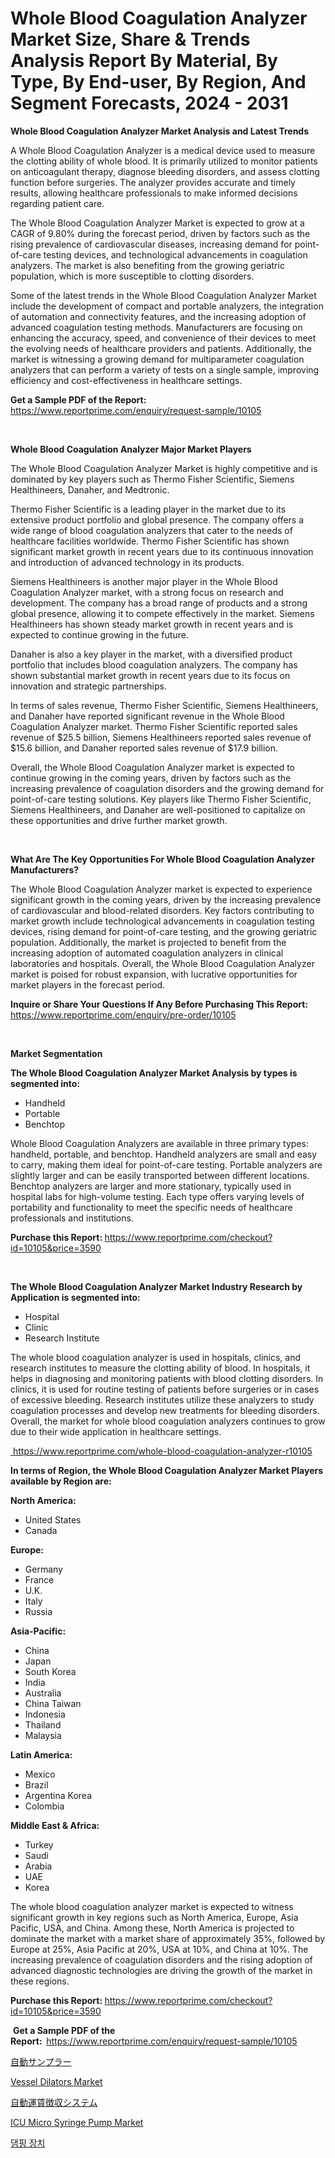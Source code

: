 <p><h1>Whole Blood Coagulation Analyzer Market Size, Share & Trends Analysis Report By Material, By Type, By End-user, By Region, And Segment Forecasts, 2024 - 2031</h1></p><p><strong>Whole Blood Coagulation Analyzer Market Analysis and Latest Trends</strong></p>
<p><p>A Whole Blood Coagulation Analyzer is a medical device used to measure the clotting ability of whole blood. It is primarily utilized to monitor patients on anticoagulant therapy, diagnose bleeding disorders, and assess clotting function before surgeries. The analyzer provides accurate and timely results, allowing healthcare professionals to make informed decisions regarding patient care.</p><p>The Whole Blood Coagulation Analyzer Market is expected to grow at a CAGR of 9.80% during the forecast period, driven by factors such as the rising prevalence of cardiovascular diseases, increasing demand for point-of-care testing devices, and technological advancements in coagulation analyzers. The market is also benefiting from the growing geriatric population, which is more susceptible to clotting disorders.</p><p>Some of the latest trends in the Whole Blood Coagulation Analyzer Market include the development of compact and portable analyzers, the integration of automation and connectivity features, and the increasing adoption of advanced coagulation testing methods. Manufacturers are focusing on enhancing the accuracy, speed, and convenience of their devices to meet the evolving needs of healthcare providers and patients. Additionally, the market is witnessing a growing demand for multiparameter coagulation analyzers that can perform a variety of tests on a single sample, improving efficiency and cost-effectiveness in healthcare settings.</p></p>
<p><strong>Get a Sample PDF of the Report:&nbsp;</strong> <a href="https://www.reportprime.com/enquiry/request-sample/10105">https://www.reportprime.com/enquiry/request-sample/10105</a></p>
<p>&nbsp;</p>
<p><strong>Whole Blood Coagulation Analyzer Major Market Players</strong></p>
<p><p>The Whole Blood Coagulation Analyzer Market is highly competitive and is dominated by key players such as Thermo Fisher Scientific, Siemens Healthineers, Danaher, and Medtronic. </p><p>Thermo Fisher Scientific is a leading player in the market due to its extensive product portfolio and global presence. The company offers a wide range of blood coagulation analyzers that cater to the needs of healthcare facilities worldwide. Thermo Fisher Scientific has shown significant market growth in recent years due to its continuous innovation and introduction of advanced technology in its products.</p><p>Siemens Healthineers is another major player in the Whole Blood Coagulation Analyzer market, with a strong focus on research and development. The company has a broad range of products and a strong global presence, allowing it to compete effectively in the market. Siemens Healthineers has shown steady market growth in recent years and is expected to continue growing in the future.</p><p>Danaher is also a key player in the market, with a diversified product portfolio that includes blood coagulation analyzers. The company has shown substantial market growth in recent years due to its focus on innovation and strategic partnerships.</p><p>In terms of sales revenue, Thermo Fisher Scientific, Siemens Healthineers, and Danaher have reported significant revenue in the Whole Blood Coagulation Analyzer market. Thermo Fisher Scientific reported sales revenue of $25.5 billion, Siemens Healthineers reported sales revenue of $15.6 billion, and Danaher reported sales revenue of $17.9 billion.</p><p>Overall, the Whole Blood Coagulation Analyzer market is expected to continue growing in the coming years, driven by factors such as the increasing prevalence of coagulation disorders and the growing demand for point-of-care testing solutions. Key players like Thermo Fisher Scientific, Siemens Healthineers, and Danaher are well-positioned to capitalize on these opportunities and drive further market growth.</p></p>
<p>&nbsp;</p>
<p><strong>What Are The Key Opportunities For Whole Blood Coagulation Analyzer Manufacturers?</strong></p>
<p><p>The Whole Blood Coagulation Analyzer market is expected to experience significant growth in the coming years, driven by the increasing prevalence of cardiovascular and blood-related disorders. Key factors contributing to market growth include technological advancements in coagulation testing devices, rising demand for point-of-care testing, and the growing geriatric population. Additionally, the market is projected to benefit from the increasing adoption of automated coagulation analyzers in clinical laboratories and hospitals. Overall, the Whole Blood Coagulation Analyzer market is poised for robust expansion, with lucrative opportunities for market players in the forecast period.</p></p>
<p><strong>Inquire or Share Your Questions If Any Before Purchasing This Report:</strong> <a href="https://www.reportprime.com/enquiry/pre-order/10105">https://www.reportprime.com/enquiry/pre-order/10105</a></p>
<p>&nbsp;</p>
<p><strong>Market Segmentation</strong></p>
<p><strong>The Whole Blood Coagulation Analyzer Market Analysis by types is segmented into:</strong></p>
<p><ul><li>Handheld</li><li>Portable</li><li>Benchtop</li></ul></p>
<p><p>Whole Blood Coagulation Analyzers are available in three primary types: handheld, portable, and benchtop. Handheld analyzers are small and easy to carry, making them ideal for point-of-care testing. Portable analyzers are slightly larger and can be easily transported between different locations. Benchtop analyzers are larger and more stationary, typically used in hospital labs for high-volume testing. Each type offers varying levels of portability and functionality to meet the specific needs of healthcare professionals and institutions.</p></p>
<p><strong>Purchase this Report:&nbsp;</strong><a href="https://www.reportprime.com/checkout?id=10105&price=3590">https://www.reportprime.com/checkout?id=10105&price=3590</a></p>
<p>&nbsp;</p>
<p><strong>The Whole Blood Coagulation Analyzer Market Industry Research by Application is segmented into:</strong></p>
<p><ul><li>Hospital</li><li>Clinic</li><li>Research Institute</li></ul></p>
<p><p>The whole blood coagulation analyzer is used in hospitals, clinics, and research institutes to measure the clotting ability of blood. In hospitals, it helps in diagnosing and monitoring patients with blood clotting disorders. In clinics, it is used for routine testing of patients before surgeries or in cases of excessive bleeding. Research institutes utilize these analyzers to study coagulation processes and develop new treatments for bleeding disorders. Overall, the market for whole blood coagulation analyzers continues to grow due to their wide application in healthcare settings.</p></p>
<p><a href="https://www.reportprime.com/whole-blood-coagulation-analyzer-r10105">&nbsp;https://www.reportprime.com/whole-blood-coagulation-analyzer-r10105</a></p>
<p><strong>In terms of Region, the Whole Blood Coagulation Analyzer Market Players available by Region are:</strong></p>
<p>
    <p> <strong> North America: </strong>
        <ul>
            <li>United States</li>
            <li>Canada</li>
        </ul>
        </p> 
    <p> <strong> Europe: </strong>
        <ul>
            <li>Germany</li>
            <li>France</li>
            <li>U.K.</li>
            <li>Italy</li>
            <li>Russia</li>
        </ul>
        </p> 
    <p> <strong> Asia-Pacific: </strong>
        <ul>
            <li>China</li>
            <li>Japan</li>
            <li>South Korea</li>
            <li>India</li>
            <li>Australia</li>
            <li>China Taiwan</li>
            <li>Indonesia</li>
            <li>Thailand</li>
            <li>Malaysia</li>
        </ul>
        </p> 
    <p> <strong> Latin America: </strong>
        <ul>
            <li>Mexico</li>
            <li>Brazil</li>
            <li>Argentina Korea</li>
            <li>Colombia</li>
        </ul>
        </p> 
    <p> <strong> Middle East & Africa: </strong>
        <ul>
            <li>Turkey</li>
            <li>Saudi</li>
            <li>Arabia</li>
            <li>UAE</li>
            <li>Korea</li>
        </ul>
    </p>
    </p>
<p><p>The whole blood coagulation analyzer market is expected to witness significant growth in key regions such as North America, Europe, Asia Pacific, USA, and China. Among these, North America is projected to dominate the market with a market share of approximately 35%, followed by Europe at 25%, Asia Pacific at 20%, USA at 10%, and China at 10%. The increasing prevalence of coagulation disorders and the rising adoption of advanced diagnostic technologies are driving the growth of the market in these regions.</p></p>
<p><strong>Purchase this Report: </strong><a href="https://www.reportprime.com/checkout?id=10105&price=3590">https://www.reportprime.com/checkout?id=10105&price=3590</a></p>
<p>&nbsp;<strong>Get a Sample PDF of the Report:&nbsp;&nbsp;</strong><a href="https://www.reportprime.com/enquiry/request-sample/10105">https://www.reportprime.com/enquiry/request-sample/10105</a></p>
<p><strong></strong></p>
<p><p><a href="https://github.com/FredaJerde/Market-Research-Report-List-1/blob/main/421565179207.md">自動サンプラー</a></p><p><a href="https://github.com/NikolasKirlin2023/Market-Research-Report-List-1/blob/main/vessel-dilators-market.md">Vessel Dilators Market</a></p><p><a href="https://github.com/mares423/Market-Research-Report-List-1/blob/main/493963079206.md">自動運賃徴収システム</a></p><p><a href="https://github.com/LeilaniWyman2021/Market-Research-Report-List-1/blob/main/icu-micro-syringe-pump-market.md">ICU Micro Syringe Pump Market</a></p><p><a href="https://github.com/rustymarie2024/Market-Research-Report-List-1/blob/main/806111474118.md">댐핑 장치</a></p></p>